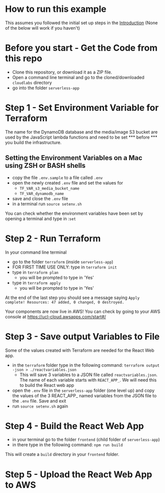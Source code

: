 # How to run this example
This assumes you followed the initial set up steps in the [Introduction](../Introduction.md)
(None of the below will work if you haven't)

# Before you start - Get the Code from this repo
- Clone this repository, or download it as a ZIP file.
- Open a command line terminal and go to the cloned/downloaded ```cloudlabs``` directory
- go into the folder ```serverless-app```

# Step 1 - Set Environment Variable for Terraform
The name for the DynamoDB database and the media/image S3 bucket are used by the JavaScript lambda functions and need to be set *** before *** you build the infrastructure.

## Setting the Environment Variables on a Mac using ZSH or BASH shells

- copy the file ```.env.sample``` to a file called ```.env```
- open the newly created ```.env``` file and set the values for
   - ```TF_VAR_s3_media_bucket_name```
   - ```TF_VAR_dynamodb_name```
- save and close the ```.env``` file
- in a terminal run ```source setenv.sh```

You can check whether the environment variables have been set by opening a terminal and type in :```set```

# Step 2 - Run Terraform
In your command line terminal
- go to the folder ```terraform``` (inside ```serverless-app```)
- FOR FIRST TIME USE ONLY: type in ```terraform init```
- type in ```terraform plan```
   - you will be prompted to type in 'Yes'
- type in ```terraform apply```
   - you will be prompted to type in 'Yes'

At the end of the last step you should see a message saying
```Apply complete! Resources: 47 added, 0 changed, 0 destroyed.```

Your components are now live in AWS! You can check by going to your AWS console at https://ucl-cloud.awsapps.com/start#/ 

# Step 3 - Save output Variables to File
Some of the values created with Terraform are needed for the React Web app.
- in the ```terraform``` folder type in the following command: ```terraform output -json > ./reactvariables.json``` 
   - This will save 3 variables to a JSON file called ```reactvariables.json```. The name of each variable starts with ```REACT_APP_```. We will need this to build the React web app
- open the ```.env``` file in the ```serverless-app``` folder (one level up) and copy the values of the 3 REACT_APP_ named variables from the JSON file to the ```.env``` file. Save and exit
- run ```source setenv.sh``` again

# Step 4 - Build the React Web App
- in your terminal go to the folder ```frontend``` (child folder of ```serverless-app```)
- in there type in the following command: ```npm run build```

This will create a ```build``` directory in your ```frontend``` folder.

# Step 5 - Upload the React Web App to AWS

